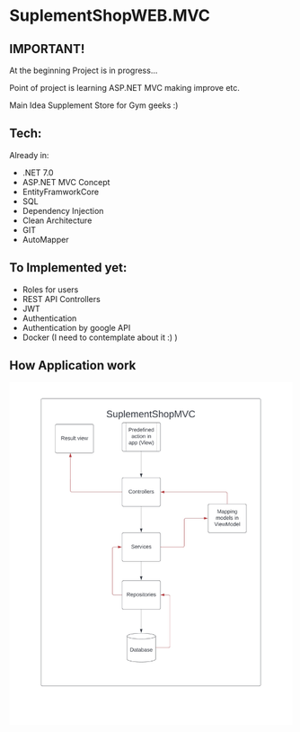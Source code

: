# SuplementShopWEB.MVC

## IMPORTANT!
At the beginning 
Project is in progress...

Point of project is learning ASP.NET MVC making improve etc. 


Main Idea 
Supplement Store for Gym geeks :) 

## Tech:
Already in: 
- .NET 7.0 
- ASP.NET MVC Concept 
- EntityFramworkCore
- SQL 
- Dependency Injection
- Clean Architecture
- GIT
- AutoMapper
  
 
## To Implemented yet: 
- Roles for users
- REST API Controllers
- JWT
- Authentication
- Authentication by google API 
- Docker (I need to contemplate about it :) ) 

## How Application work 
![Work](IMG-0307.jpg)


